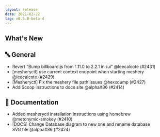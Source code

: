```yaml
---
layout: release
date: 2021-02-22
tag: v0.5.0-beta-4
---
```


## What's New

## 🔤 General

- Revert "Bump billboard.js from 1.11.0 to 2.2.1 in /ui" @leecalcote (#2431)
- [mesheryctl] use current context endpoint when starting meshery @leecalcote (#2429)
- [Mesheryctl] Fix the meshery file path issues @hexxdump (#2427)
- Add Scoop instructions to docs site @alphaX86 (#2414)

## 📖 Documentation

- Added mesheryctl installation instructions using homebrew @metonymic-smokey (#2410)
- [DOCS] Change Database diagram to new one and rename database SVG file @alphaX86 (#2424)
